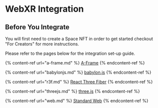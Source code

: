 # WebXR Integration

## Before You Integrate

You will first need to create a Space NFT in order to get started checkout "For Creators" for more instructions.

Please refer to the pages below for the integration set-up guide.

{% content-ref url="a-frame.md" %}
[A-Frame](a-frame.md)
{% endcontent-ref %}

{% content-ref url="babylonjs.md" %}
[babylon.js](babylonjs.md)
{% endcontent-ref %}

{% content-ref url="r3f.md" %}
[React Three Fiber](r3f.md)
{% endcontent-ref %}

{% content-ref url="threejs.md" %}
[three.js](threejs.md)
{% endcontent-ref %}

{% content-ref url="web.md" %}
[Standard Web](web.md)
{% endcontent-ref %}